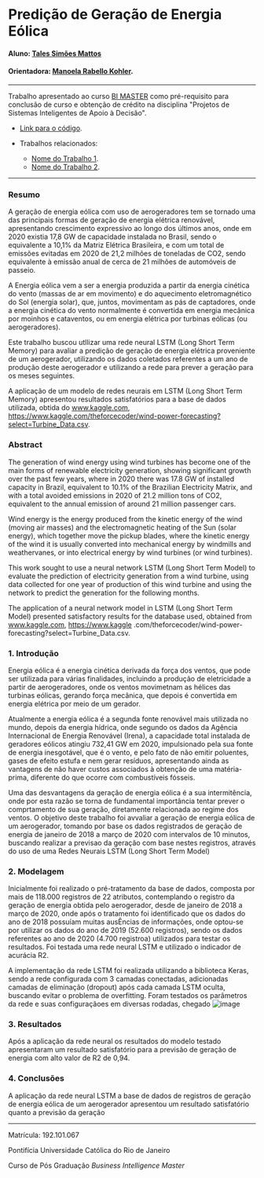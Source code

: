 <!-- antes de enviar a versão final, solicitamos que todos os comentários, colocados para orientação ao aluno, sejam removidos do arquivo -->
# Predição de Geração de Energia Eólica

#### Aluno: [Tales Simões Mattos](https://github.com/Talesbr/ProjetoBI)
#### Orientadora: [Manoela Rabello Kohler](https://github.com/manoelakohler).


---

Trabalho apresentado ao curso [BI MASTER](https://ica.puc-rio.ai/bi-master) como pré-requisito para conclusão de curso e obtenção de crédito na disciplina "Projetos de Sistemas Inteligentes de Apoio à Decisão".

<!-- para os links a seguir, caso os arquivos estejam no mesmo repositório que este README, não há necessidade de incluir o link completo: basta incluir o nome do arquivo, com extensão, que o GitHub completa o link corretamente -->
- [Link para o código](https://github.com/link_do_repositorio). <!-- caso não aplicável, remover esta linha -->


- Trabalhos relacionados: <!-- caso não aplicável, remover estas linhas -->
    - [Nome do Trabalho 1](https://link_do_trabalho.com).
    - [Nome do Trabalho 2](https://link_do_trabalho.com).

---

### Resumo

<!-- trocar o texto abaixo pelo resumo do trabalho, em português -->

A geração de energia eólica com uso de aerogeradores tem se tornado uma das principais formas de geração de energia elétrica renovável, apresentando crescimento expressivo ao longo dos últimos anos, onde em 2020 existia 17,8 GW de capacidade instalada no Brasil, sendo o equivalente a 10,1% da Matriz Elétrica Brasileira, e com um total de emissões evitadas em 2020 de 21,2 milhões de toneladas de CO2, sendo equivalente à emissão anual de cerca de 21 milhões de automóveis de passeio.

A Energia eólica vem a ser a energia produzida a partir da energia cinética do vento (massas de ar em movimento) e do aquecimento eletromagnético do Sol (energia solar), que, juntos, movimentam as pás de captadores, onde a energia cinética do vento normalmente é convertida em energia mecânica por moinhos e cataventos, ou em energia elétrica por turbinas eólicas (ou aerogeradores).

Este trabalho buscou utllizar uma rede neural LSTM (Long Short Term Memory) para avaliar a predição de geração de energia elétrica proveniente de um aerogerador, utilizando os dados coletados referentes a um ano de produção deste aerogerador e utilizando a rede para prever a geração para os meses seguintes. 

A aplicação de um modelo de redes neurais em LSTM (Long Short Term Memory) apresentou resultados satisfatórios para a base de dados utilizada, obtida do www.kaggle.com, https://www.kaggle.com/theforcecoder/wind-power-forecasting?select=Turbine_Data.csv.

### Abstract <!-- Opcional! Caso não aplicável, remover esta seção -->

<!-- trocar o texto abaixo pelo resumo do trabalho, em inglês -->

The generation of wind energy using wind turbines has become one of the main forms of renewable electricity generation, showing significant growth over the past few years, where in 2020 there was 17.8 GW of installed capacity in Brazil, equivalent to 10.1% of the Brazilian Electricity Matrix, and with a total avoided emissions in 2020 of 21.2 million tons of CO2, equivalent to the annual emission of around 21 million passenger cars.

Wind energy is the energy produced from the kinetic energy of the wind (moving air masses) and the electromagnetic heating of the Sun (solar energy), which together move the pickup blades, where the kinetic energy of the wind it is usually converted into mechanical energy by windmills and weathervanes, or into electrical energy by wind turbines (or wind turbines).

This work sought to use a neural network LSTM (Long Short Term Model) to evaluate the prediction of electricity generation from a wind turbine, using data collected for one year of production of this wind turbine and using the network to predict the generation for the following months.

The application of a neural network model in LSTM (Long Short Term Model) presented satisfactory results for the database used, obtained from www.kaggle.com, https://www.kaggle .com/theforcecoder/wind-power-forecasting?select=Turbine_Data.csv.

### 1. Introdução


Energia eólica é a energia cinética derivada da força dos ventos, que pode ser utilizada para várias finalidades, incluindo a produção de eletricidade a partir de aerogeradores, onde os ventos movimetnam as hélices das turbinas eólicas, gerando força mecânica, que depois é convertida em energia elétrica por meio de um gerador. 

Atualmente a energia eólica é a segunda fonte renovável mais utilizada no mundo, depois da energia hídrica, onde segundo os dados da Agência Internacional de Energia Renovável (Irena), a capacidade total instalada de geradores eólicos atingiu 732,41 GW em 2020, impulsionado pela sua fonte de energia inesgotável, que é o vento, e pelo fato de não emitir poluentes, gases de efeito estufa e nem gerar resíduos, apresentando ainda as vantagens de não haver custos associados à obtenção de uma matéria-prima, diferente do que ocorre com combustíveis fósseis.

Uma das desvantagens da geração de energia eólica é a sua intermitência, onde por esta razão se torna de fundamental importância tentar prever o comprtamento de sua geração, diretamente relacionada ao regime dos ventos. O objetivo deste trabalho foi avvaliar a geração de energia eólica de um aerogerador, tomando por base os dados registrados de geração de energia de janeiro de 2018 a março de 2020 com intervalos de 10 minutos, buscando realizar a previsao da geração com base nestes registros, através do uso de uma Redes Neurais LSTM (Long Short Term Model)


### 2. Modelagem

Inicialmente foi realizado o pré-tratamento da base de dados, composta por mais de 118.000 registros de 22 atributos, contemplando o registro da geração de energia obtida pelo aerogerador, desde de janeiro de 2018 a março de 2020, onde após o tratamento foi identificado que os dados do ano de 2018 possuíam muitas ausÊncias de informações, onde optou-se por utilizar os dados do ano de 2019 (52.600 registros), sendo os dados referentes ao ano de 2020 (4.700 registroa) utilizados para testar os resultados. Foi testada uma rede neural LSTM e utilizado o indicador de acurácia R2.

A implementação da rede LSTM foi realizada utilizando a biblioteca Keras, sendo a rede configurada com 3 camadas conectadas, adicionadas camadas de eliminação (dropout) após cada camada LSTM oculta, buscando evitar o problema de overfitting. Foram testados os parâmetros da rede e suas configuraçãoes em diversas rodadas, chegado 
![image](https://user-images.githubusercontent.com/83325612/142867864-dea2f7e4-3fd3-4013-8d7a-d96a65625a8e.png)

### 3. Resultados

Após a aplicação da rede neural os resultados do modelo testado apresentaram um resultado satisfatório para a previsão de geração de energia com alto valor de R2 de 0,94.

### 4. Conclusões

A aplicação da rede neural LSTM a base de dados de registros de geração de energia eólica de um aerogerador apresentou um resultado satisfatório quanto a previsão da geração  

---

Matrícula: 192.101.067

Pontifícia Universidade Católica do Rio de Janeiro

Curso de Pós Graduação *Business Intelligence Master*
